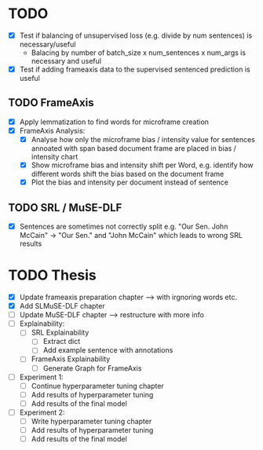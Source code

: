 # TODO

- [x] Test if balancing of unsupervised loss (e.g. divide by num sentences) is necessary/useful
  - Balacing by number of batch_size x num_sentences x num_args is necessary and useful
- [x] Test if adding frameaxis data to the supervised sentenced prediction is useful

## TODO FrameAxis

- [x] Apply lemmatization to find words for microframe creation
- [x] FrameAxis Analysis:
  - [x] Analyse how only the microframe bias / intensity value for sentences annoated with span based document frame are placed in bias / intensity chart
  - [x] Show microframe bias and intensity shift per Word, e.g. identify how different words shift the bias based on the document frame
  - [x] Plot the bias and intensity per document instead of sentence

## TODO SRL / MuSE-DLF

- [x] Sentences are sometimes not correctly split e.g. "Our Sen. John McCain" -> "Our Sen." and "John McCain" which leads to wrong SRL results

# TODO Thesis

- [x] Update frameaxis preparation chapter --> with irgnoring words etc.
- [x] Add SLMuSE-DLF chapter
- [ ] Update MuSE-DLF chapter --> restructure with more info
- [ ] Explainability:
  - [ ] SRL Explainability
    - [ ] Extract dict
    - [ ] Add example sentence with annotations
  - [ ] FrameAxis Explainability
    - [ ] Generate Graph for FrameAxis
- [ ] Experiment 1:
  - [ ] Continue hyperparameter tuning chapter
  - [ ] Add results of hyperparameter tuning
  - [ ] Add results of the final model
- [ ] Experiment 2:
  - [ ] Write hyperparameter tuning chapter
  - [ ] Add results of hyperparameter tuning
  - [ ] Add results of the final model
